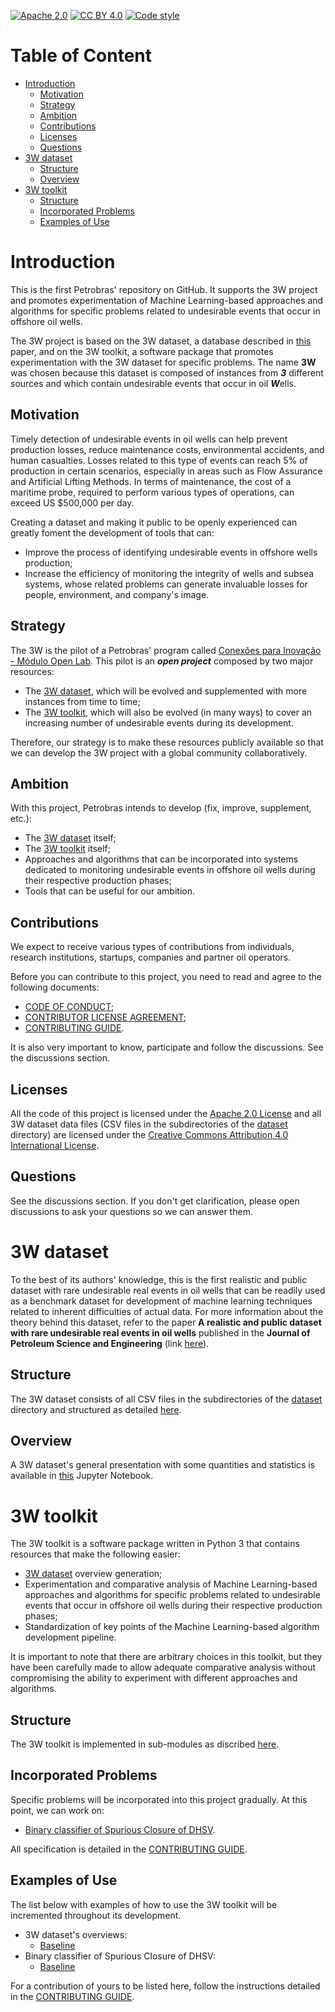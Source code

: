 [![Apache 2.0][apache-shield]][apache] 
[![CC BY 4.0][cc-by-shield]][cc-by]
[![Code style][black-shield]][black]

[apache]: https://opensource.org/licenses/Apache-2.0
[apache-shield]: https://img.shields.io/badge/License-Apache_2.0-blue.svg
[cc-by]: http://creativecommons.org/licenses/by/4.0/
[cc-by-shield]: https://img.shields.io/badge/License-CC%20BY%204.0-lightgrey.svg
[black]: https://github.com/psf/black
[black-shield]: https://img.shields.io/badge/code%20style-black-000000.svg

# Table of Content

* [Introduction](#introduction)
  * [Motivation](#motivation)
  * [Strategy](#strategy)
  * [Ambition](#ambition)
  * [Contributions](#contributions)
  * [Licenses](#licenses)
  * [Questions](#questions)
* [3W dataset](#3w-dataset)
  * [Structure](#structure)
  * [Overview](#overview)
* [3W toolkit](#3w-toolkit)
  * [Structure](#structure-1)
  * [Incorporated Problems](#incorporated-problems)
  * [Examples of Use](#examples-of-use)

# Introduction

This is the first Petrobras' repository on GitHub. It supports the 3W project and promotes experimentation of Machine Learning-based approaches and algorithms for specific problems related to undesirable events that occur in offshore oil wells. 
				
The 3W project is based on the 3W dataset, a database described in [this](https://doi.org/10.1016/j.petrol.2019.106223) paper, and on the 3W toolkit, a software package that promotes experimentation with the 3W dataset for specific problems. The name **3W** was chosen because this dataset is composed of instances from ***3*** different sources and which contain undesirable events that occur in oil ***W***ells.

## Motivation

Timely detection of undesirable events in oil wells can help prevent production losses, reduce maintenance costs, environmental accidents, and human casualties. Losses related to this type of events can reach 5% of production in certain scenarios, especially in areas such as Flow Assurance and Artificial Lifting Methods. In terms of maintenance, the cost of a maritime probe, required to perform various types of operations, can exceed US $500,000 per day.

Creating a dataset and making it public to be openly experienced can greatly foment the development of tools that can:

* Improve the process of identifying undesirable events in offshore wells production;
* Increase the efficiency of monitoring the integrity of wells and subsea systems, whose related problems can generate invaluable losses for people, environment, and company's image.

## Strategy

The 3W is the pilot of a Petrobras' program called [Conexões para Inovação - Módulo Open Lab](https://tecnologia.petrobras.com.br/modulo-open-lab.html). This pilot is an ***open project*** composed by two major resources:

* The [3W dataset](#3w-dataset), which will be evolved and supplemented with more instances from time to time; 
* The [3W toolkit](#3w-toolkit), which will also be evolved (in many ways) to cover an increasing number of undesirable events during its development.

Therefore, our strategy is to make these resources publicly available so that we can develop the 3W project with a global community collaboratively.

## Ambition

With this project, Petrobras intends to develop (fix, improve, supplement, etc.):

* The [3W dataset](#3w-dataset) itself;
* The [3W toolkit](#3w-toolkit) itself;
* Approaches and algorithms that can be incorporated into systems dedicated to monitoring undesirable events in offshore oil wells during their respective production phases;
* Tools that can be useful for our ambition.

## Contributions

We expect to receive various types of contributions from individuals, research institutions, startups, companies and partner oil operators.

Before you can contribute to this project, you need to read and agree to the following documents:

* [CODE OF CONDUCT](CODE_OF_CONDUCT.md);
* [CONTRIBUTOR LICENSE AGREEMENT](CONTRIBUTOR_LICENSE_AGREEMENT.md);
* [CONTRIBUTING GUIDE](CONTRIBUTING.md).

It is also very important to know, participate and follow the discussions. See the discussions section.

## Licenses

All the code of this project is licensed under the [Apache 2.0 License][apache] and all 3W dataset data files (CSV files in the subdirectories of the [dataset](dataset) directory) are licensed under the [Creative Commons Attribution 4.0 International License][cc-by].

## Questions

See the discussions section. If you don't get clarification, please open discussions to ask your questions so we can answer them.

# 3W dataset

To the best of its authors' knowledge, this is the first realistic and public dataset with rare undesirable real events in oil wells that can be readily used as a benchmark dataset for development of machine learning techniques related to inherent difficulties of actual data. For more information about the theory behind this dataset, refer to the paper **A realistic and public dataset with rare undesirable real events in oil wells** published in the **Journal of Petroleum Science and Engineering** (link [here](https://doi.org/10.1016/j.petrol.2019.106223)). 

## Structure

The 3W dataset consists of all CSV files in the subdirectories of the [dataset](dataset) directory and structured as detailed [here](3W_DATASET_STRUCTURE.md). 

## Overview

A 3W dataset's general presentation with some quantities and statistics is available in [this](overviews/_baseline/main.ipynb) Jupyter Notebook.

# 3W toolkit

The 3W toolkit is a software package written in Python 3 that contains resources that make the following easier:

* [3W dataset](#3w-dataset) overview generation;
* Experimentation and comparative analysis of Machine Learning-based approaches and algorithms for specific problems related to undesirable events that occur in offshore oil wells during their respective production phases;
* Standardization of key points of the Machine Learning-based algorithm development pipeline.

It is important to note that there are arbitrary choices in this toolkit, but they have been carefully made to allow adequate comparative analysis without compromising the ability to experiment with different approaches and algorithms.

## Structure

The 3W toolkit is implemented in sub-modules as discribed [here](3W_TOOLKIT_STRUCTURE.md).

## Incorporated Problems

Specific problems will be incorporated into this project gradually. At this point, we can work on:

* [Binary classifier of Spurious Closure of DHSV](problems/01_binary_classifier_of_spurious_closure_of_dhsv/README.md).

All specification is detailed in the [CONTRIBUTING GUIDE](CONTRIBUTING.md).

## Examples of Use

The list below with examples of how to use the 3W toolkit will be incremented throughout its development.

* 3W dataset's overviews:
  * [Baseline](overviews/_baseline/main.ipynb)
* Binary classifier of Spurious Closure of DHSV:
  * [Baseline](problems/01_binary_classifier_of_spurious_closure_of_dhsv/_baseline/main.ipynb)

For a contribution of yours to be listed here, follow the instructions detailed in the [CONTRIBUTING GUIDE](CONTRIBUTING.md).